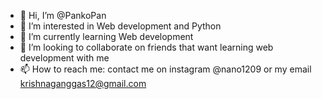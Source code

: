 - 👋 Hi, I’m @PankoPan
- 👀 I’m interested in Web development and Python
- 🌱 I’m currently learning Web development
- 💞️ I’m looking to collaborate on friends that want learning web development with me
- 📫 How to reach me: contact me on instagram @nano1209 or my email krishnaganggas12@gmail.com

<!---
PankoPan/PankoPan is a ✨ special ✨ repository because its `README.md` (this file) appears on your GitHub profile.
You can click the Preview link to take a look at your changes.
--->
